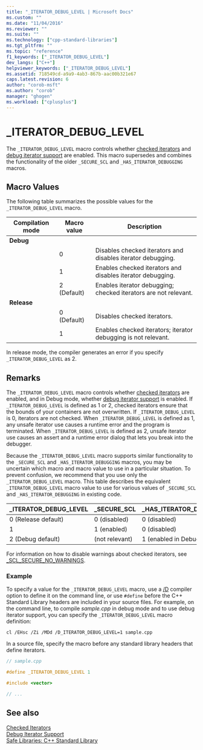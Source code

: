 ```yaml
---
title: "_ITERATOR_DEBUG_LEVEL | Microsoft Docs"
ms.custom: ""
ms.date: "11/04/2016"
ms.reviewer: ""
ms.suite: ""
ms.technology: ["cpp-standard-libraries"]
ms.tgt_pltfrm: ""
ms.topic: "reference"
f1_keywords: ["_ITERATOR_DEBUG_LEVEL"]
dev_langs: ["C++"]
helpviewer_keywords: ["_ITERATOR_DEBUG_LEVEL"]
ms.assetid: 718549cd-a9a9-4ab3-867b-aac00b321e67
caps.latest.revision: 6
author: "corob-msft"
ms.author: "corob"
manager: "ghogen"
ms.workload: ["cplusplus"]
---
```

# _ITERATOR_DEBUG_LEVEL

The `_ITERATOR_DEBUG_LEVEL` macro controls whether [checked iterators](../standard-library/checked-iterators.md) and [debug iterator support](../standard-library/debug-iterator-support.md) are enabled. This macro supersedes and combines the functionality of the older `_SECURE_SCL` and `_HAS_ITERATOR_DEBUGGING` macros.

## Macro Values

The following table summarizes the possible values for the `_ITERATOR_DEBUG_LEVEL` macro.

|Compilation mode|Macro value|Description|
|----------------------|----------------|-----------------|
|**Debug**|||
||0|Disables checked iterators and disables iterator debugging.|
||1|Enables checked iterators and disables iterator debugging.|
||2 (Default)|Enables iterator debugging; checked iterators are not relevant.|
|**Release**|||
||0 (Default)|Disables checked iterators.|
||1|Enables checked iterators; iterator debugging is not relevant.|

In release mode, the compiler generates an error if you specify `_ITERATOR_DEBUG_LEVEL` as 2.

## Remarks

The `_ITERATOR_DEBUG_LEVEL` macro controls whether [checked iterators](../standard-library/checked-iterators.md) are enabled, and in Debug mode, whether [debug iterator support](../standard-library/debug-iterator-support.md) is enabled. If `_ITERATOR_DEBUG_LEVEL` is defined as 1 or 2, checked iterators ensure that the bounds of your containers are not overwritten. If `_ITERATOR_DEBUG_LEVEL` is 0, iterators are not checked. When `_ITERATOR_DEBUG_LEVEL` is defined as 1, any unsafe iterator use causes a runtime error and the program is terminated. When `_ITERATOR_DEBUG_LEVEL` is defined as 2, unsafe iterator use causes an assert and a runtime error dialog that lets you break into the debugger.

Because the `_ITERATOR_DEBUG_LEVEL` macro supports similar functionality to the `_SECURE_SCL` and `_HAS_ITERATOR_DEBUGGING` macros, you may be uncertain which macro and macro value to use in a particular situation. To prevent confusion, we recommend that you use only the `_ITERATOR_DEBUG_LEVEL` macro. This table describes the equivalent `_ITERATOR_DEBUG_LEVEL` macro value to use for various values of `_SECURE_SCL` and `_HAS_ITERATOR_DEBUGGING` in existing code.

|**_ITERATOR_DEBUG_LEVEL** |**_SECURE_SCL** |**_HAS_ITERATOR_DEBUGGING**|
|---|---|---|
|0 (Release default)|0 (disabled)|0 (disabled)|
|1|1 (enabled)|0 (disabled)|
|2 (Debug default)|(not relevant)|1 (enabled in Debug mode)|

For information on how to disable warnings about checked iterators, see [_SCL_SECURE_NO_WARNINGS](../standard-library/scl-secure-no-warnings.md).

### Example

To specify a value for the `_ITERATOR_DEBUG_LEVEL` macro, use a [/D](../build/reference/d-preprocessor-definitions.md) compiler option to define it on the command line, or use `#define` before the C++ Standard Library headers are included in your source files. For example, on the command line, to compile *sample.cpp* in debug mode and to use debug iterator support, you can specify the `_ITERATOR_DEBUG_LEVEL` macro definition:

`cl /EHsc /Zi /MDd /D_ITERATOR_DEBUG_LEVEL=1 sample.cpp`

In a source file, specify the macro before any standard library headers that define iterators.

```cpp
// sample.cpp

#define _ITERATOR_DEBUG_LEVEL 1

#include <vector>

// ...
```

## See also

[Checked Iterators](../standard-library/checked-iterators.md)<br/>
[Debug Iterator Support](../standard-library/debug-iterator-support.md)<br/>
[Safe Libraries: C++ Standard Library](../standard-library/safe-libraries-cpp-standard-library.md)<br/>
